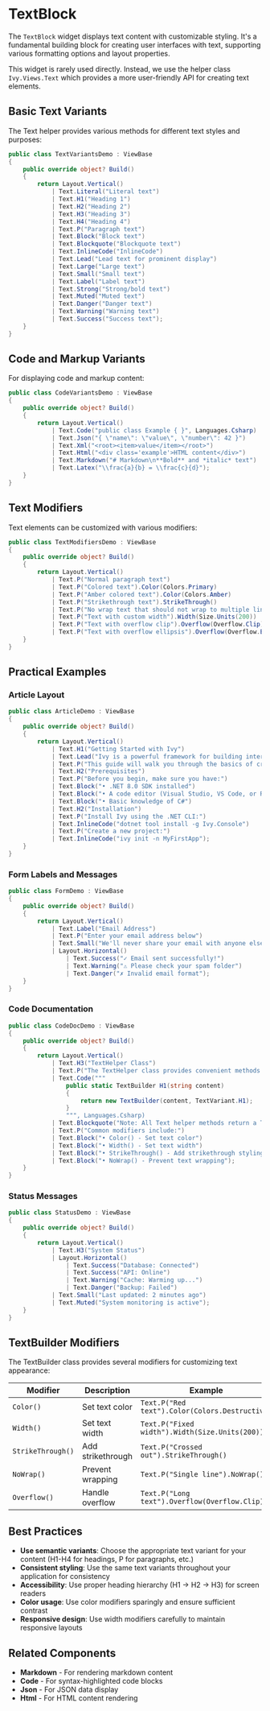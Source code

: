 # TextBlock

The `TextBlock` widget displays text content with customizable styling. It's a fundamental building block for creating user interfaces with text, supporting various formatting options and layout properties.

This widget is rarely used directly. Instead, we use the helper class `Ivy.Views.Text` which provides a more user-friendly API for creating text elements.

## Basic Text Variants

The Text helper provides various methods for different text styles and purposes:

```csharp demo-below 
public class TextVariantsDemo : ViewBase
{   
    public override object? Build()
    {
        return Layout.Vertical()
            | Text.Literal("Literal text")
            | Text.H1("Heading 1")
            | Text.H2("Heading 2") 
            | Text.H3("Heading 3")
            | Text.H4("Heading 4")
            | Text.P("Paragraph text")
            | Text.Block("Block text")
            | Text.Blockquote("Blockquote text")
            | Text.InlineCode("InlineCode")
            | Text.Lead("Lead text for prominent display")
            | Text.Large("Large text")
            | Text.Small("Small text")
            | Text.Label("Label text")
            | Text.Strong("Strong/bold text")
            | Text.Muted("Muted text")
            | Text.Danger("Danger text")
            | Text.Warning("Warning text")
            | Text.Success("Success text");
    }
}
```

## Code and Markup Variants

For displaying code and markup content:

```csharp demo-tabs 
public class CodeVariantsDemo : ViewBase
{   
    public override object? Build()
    {
        return Layout.Vertical()
            | Text.Code("public class Example { }", Languages.Csharp)
            | Text.Json("{ \"name\": \"value\", \"number\": 42 }")
            | Text.Xml("<root><item>value</item></root>")
            | Text.Html("<div class='example'>HTML content</div>")
            | Text.Markdown("# Markdown\n**Bold** and *italic* text")
            | Text.Latex("\\frac{a}{b} = \\frac{c}{d}");
    }
}
```

## Text Modifiers

Text elements can be customized with various modifiers:

```csharp demo-tabs 
public class TextModifiersDemo : ViewBase
{   
    public override object? Build()
    {
        return Layout.Vertical()
            | Text.P("Normal paragraph text")
            | Text.P("Colored text").Color(Colors.Primary)
            | Text.P("Amber colored text").Color(Colors.Amber)
            | Text.P("Strikethrough text").StrikeThrough()
            | Text.P("No wrap text that should not wrap to multiple lines").NoWrap()
            | Text.P("Text with custom width").Width(Size.Units(200))
            | Text.P("Text with overflow clip").Overflow(Overflow.Clip).Width(Size.Units(100))
            | Text.P("Text with overflow ellipsis").Overflow(Overflow.Ellipsis).Width(Size.Units(100));
    }
}
```

## Practical Examples

### Article Layout

```csharp demo-tabs 
public class ArticleDemo : ViewBase
{   
    public override object? Build()
    {
        return Layout.Vertical()
            | Text.H1("Getting Started with Ivy")
            | Text.Lead("Ivy is a powerful framework for building interactive web applications with C#.")
            | Text.P("This guide will walk you through the basics of creating your first Ivy application. You'll learn about widgets, layouts, and how to structure your code effectively.")
            | Text.H2("Prerequisites")
            | Text.P("Before you begin, make sure you have:")
            | Text.Block("• .NET 8.0 SDK installed")
            | Text.Block("• A code editor (Visual Studio, VS Code, or Rider)")
            | Text.Block("• Basic knowledge of C#")
            | Text.H2("Installation")
            | Text.P("Install Ivy using the .NET CLI:")
            | Text.InlineCode("dotnet tool install -g Ivy.Console")
            | Text.P("Create a new project:")
            | Text.InlineCode("ivy init -n MyFirstApp");
    }
}
```

### Form Labels and Messages

```csharp demo-tabs
public class FormDemo : ViewBase
{   
    public override object? Build()
    {
        return Layout.Vertical()
            | Text.Label("Email Address")
            | Text.P("Enter your email address below")
            | Text.Small("We'll never share your email with anyone else.")
            | Layout.Horizontal()
                | Text.Success("✓ Email sent successfully!")
                | Text.Warning("⚠ Please check your spam folder")
                | Text.Danger("✗ Invalid email format");
    }
}
```

### Code Documentation

```csharp demo-tabs 
public class CodeDocDemo : ViewBase
{   
    public override object? Build()
    {
        return Layout.Vertical()
            | Text.H3("TextHelper Class")
            | Text.P("The TextHelper class provides convenient methods for creating text elements:")
            | Text.Code("""
                public static TextBuilder H1(string content)
                {
                    return new TextBuilder(content, TextVariant.H1);
                }
                """, Languages.Csharp)
            | Text.Blockquote("Note: All Text helper methods return a TextBuilder that supports method chaining for modifiers.")
            | Text.P("Common modifiers include:")
            | Text.Block("• Color() - Set text color")
            | Text.Block("• Width() - Set text width")
            | Text.Block("• StrikeThrough() - Add strikethrough styling")
            | Text.Block("• NoWrap() - Prevent text wrapping");
    }
}
```

### Status Messages

```csharp demo-tabs 
public class StatusDemo : ViewBase
{   
    public override object? Build()
    {
        return Layout.Vertical()
            | Text.H3("System Status")
            | Layout.Horizontal()
                | Text.Success("Database: Connected")
                | Text.Success("API: Online")
                | Text.Warning("Cache: Warming up...")
                | Text.Danger("Backup: Failed")
            | Text.Small("Last updated: 2 minutes ago")
            | Text.Muted("System monitoring is active");
    }
}
```

## TextBuilder Modifiers

The TextBuilder class provides several modifiers for customizing text appearance:

| Modifier | Description | Example |
|----------|-------------|---------|
| `Color()` | Set text color | `Text.P("Red text").Color(Colors.Destructive)` |
| `Width()` | Set text width | `Text.P("Fixed width").Width(Size.Units(200))` |
| `StrikeThrough()` | Add strikethrough | `Text.P("Crossed out").StrikeThrough()` |
| `NoWrap()` | Prevent wrapping | `Text.P("Single line").NoWrap()` |
| `Overflow()` | Handle overflow | `Text.P("Long text").Overflow(Overflow.Clip)` |

## Best Practices

- **Use semantic variants**: Choose the appropriate text variant for your content (H1-H4 for headings, P for paragraphs, etc.)
- **Consistent styling**: Use the same text variants throughout your application for consistency
- **Accessibility**: Use proper heading hierarchy (H1 → H2 → H3) for screen readers
- **Color usage**: Use color modifiers sparingly and ensure sufficient contrast
- **Responsive design**: Use width modifiers carefully to maintain responsive layouts

## Related Components

- **Markdown** - For rendering markdown content
- **Code** - For syntax-highlighted code blocks
- **Json** - For JSON data display
- **Html** - For HTML content rendering
